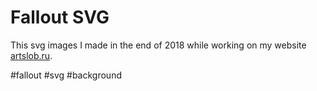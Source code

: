 # Fallout SVG

This svg images I made in the end of 2018 while working on my website
[artslob.ru](https://www.artslob.ru).

\#fallout \#svg \#background
